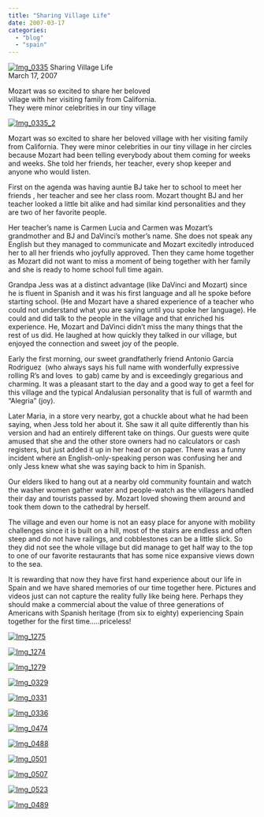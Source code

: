 ```yaml
---
title: "Sharing Village Life"
date: 2007-03-17
categories: 
  - "blog"
  - "spain"
---
```


 [![Img_0335](http://soultravelers3new.local/images/2008/04/14/img_0335.png "Img_0335")](https://pub-ac94b3f306b24c0dba4238943c97f2e1.r2.dev/photos/uncategorized/2008/04/14/img_0335.png) Sharing Village Life  
March 17, 2007

Mozart was so excited to share her beloved  
village with her visiting family from California.  
They were minor celebrities in our tiny village

<!--more-->

[![Img_0335_2](http://soultravelers3new.local/images/2008/04/14/img_0335_2.png "Img_0335_2")](https://pub-ac94b3f306b24c0dba4238943c97f2e1.r2.dev/photos/uncategorized/2008/04/14/img_0335_2.png)

Mozart was so excited to share her beloved village with her visiting family from California. They were minor celebrities in our tiny village in her circles because Mozart had been telling everybody about them coming for weeks and weeks. She told her friends, her teacher, every shop keeper and anyone who would listen.

First on the agenda was having auntie BJ take her to school to meet her friends , her teacher and see her class room. Mozart thought BJ and her teacher looked a little bit alike and had similar kind personalities and they are two of her favorite people.

Her teacher’s name is Carmen Lucia and Carmen was Mozart’s grandmother and BJ and DaVinci’s mother’s name. She does not speak any English but they managed to communicate and Mozart excitedly introduced her to all her friends who joyfully approved. Then they came home together as Mozart did not want to miss a moment of being together with her family and she is ready to home school full time again.

Grandpa Jess was at a distinct advantage (like DaVinci and Mozart) since he is fluent in Spanish and it was his first language and all he spoke before starting school. (He and Mozart have a shared experience of a teacher who could not understand what you are saying until you spoke her language). He could and did talk to the people in the village and that enriched his experience. He, Mozart and DaVinci didn’t miss the many things that the rest of us did. He laughed at how quickly they talked in our village, but enjoyed the connection and sweet joy of the people.

Early the first morning, our sweet grandfatherly friend Antonio Garcia Rodriguez  (who always says his full name with wonderfully expressive rolling R’s and loves  to gab) came by and is exceedingly gregarious and charming. It was a pleasant start to the day and a good way to get a feel for this village and the typical Andalusian personality that is full of warmth and “Alegria” (joy).

Later Maria, in a store very nearby, got a chuckle about what he had been saying, when Jess told her about it. She saw it all quite differently than his version and had an entirely different take on things. Our guests were quite amused that she and the other store owners had no calculators or cash registers, but just added it up in her head or on paper. There was a funny incident where an English-only-speaking person was confusing her and only Jess knew what she was saying back to him in Spanish.

Our elders liked to hang out at a nearby old community fountain and watch the washer women gather water and people-watch as the villagers handled their day and tourists passed by. Mozart loved showing them around and took them down to the cathedral by herself.

The village and even our home is not an easy place for anyone with mobility challenges since it is built on a hill, most of the stairs are endless and often steep and do not have railings, and cobblestones can be a little slick. So they did not see the whole village but did manage to get half way to the top to one of our favorite restaurants that has some nice expansive views down to the sea.

It is rewarding that now they have first hand experience about our life in Spain and we have shared memories of our time together here. Pictures and videos just can not capture the reality fully like being here. Perhaps they should make a commercial about the value of three generations of Americans with Spanish heritage (from six to eighty) experiencing Spain together for the first time.....priceless!

[![Img_1275](http://soultravelers3new.local/images/2008/04/14/img_1275.png "Img_1275")](https://pub-ac94b3f306b24c0dba4238943c97f2e1.r2.dev/photos/uncategorized/2008/04/14/img_1275.png)

[![Img_1274](http://soultravelers3new.local/images/2008/04/14/img_1274.png "Img_1274")](https://pub-ac94b3f306b24c0dba4238943c97f2e1.r2.dev/photos/uncategorized/2008/04/14/img_1274.png)

[![Img_1279](http://soultravelers3new.local/images/2008/04/14/img_1279.png "Img_1279")](https://pub-ac94b3f306b24c0dba4238943c97f2e1.r2.dev/photos/uncategorized/2008/04/14/img_1279.png)

[![Img_0329](http://soultravelers3new.local/images/2008/04/14/img_0329.png "Img_0329")](https://pub-ac94b3f306b24c0dba4238943c97f2e1.r2.dev/photos/uncategorized/2008/04/14/img_0329.png)

[![Img_0331](http://soultravelers3new.local/images/2008/04/14/img_0331.png "Img_0331")](https://pub-ac94b3f306b24c0dba4238943c97f2e1.r2.dev/photos/uncategorized/2008/04/14/img_0331.png)

[![Img_0336](http://soultravelers3new.local/images/2008/04/14/img_0336.png "Img_0336")](https://pub-ac94b3f306b24c0dba4238943c97f2e1.r2.dev/photos/uncategorized/2008/04/14/img_0336.png)

[![Img_0474](http://soultravelers3new.local/images/2008/04/14/img_0474.png "Img_0474")](https://pub-ac94b3f306b24c0dba4238943c97f2e1.r2.dev/photos/uncategorized/2008/04/14/img_0474.png)

[![Img_0488](http://soultravelers3new.local/images/2008/04/14/img_0488.png "Img_0488")](https://pub-ac94b3f306b24c0dba4238943c97f2e1.r2.dev/photos/uncategorized/2008/04/14/img_0488.png)

[![Img_0501](http://soultravelers3new.local/images/2008/04/14/img_0501.png "Img_0501")](https://pub-ac94b3f306b24c0dba4238943c97f2e1.r2.dev/photos/uncategorized/2008/04/14/img_0501.png)

[![Img_0507](http://soultravelers3new.local/images/2008/04/14/img_0507.png "Img_0507")](https://pub-ac94b3f306b24c0dba4238943c97f2e1.r2.dev/photos/uncategorized/2008/04/14/img_0507.png)

[![Img_0523](http://soultravelers3new.local/images/2008/04/14/img_0523.png "Img_0523")](https://pub-ac94b3f306b24c0dba4238943c97f2e1.r2.dev/photos/uncategorized/2008/04/14/img_0523.png)

[![Img_0489](http://soultravelers3new.local/images/2008/04/14/img_0489.png "Img_0489")](https://pub-ac94b3f306b24c0dba4238943c97f2e1.r2.dev/photos/uncategorized/2008/04/14/img_0489.png)
